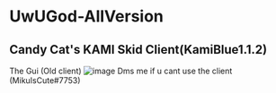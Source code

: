 # UwUGod-AllVersion
Candy Cat's KAMI Skid Client(KamiBlue1.1.2)
--------------------------------------
The Gui (Old client)
![image](https://github.com/MikuSoCute/UwUGod-AllVersion/assets/122946121/f2182a20-f0bb-4d30-9d1b-3b49bd67e1f0)
Dms me if u cant use the client (MikuIsCute#7753)
